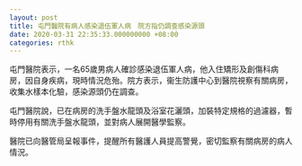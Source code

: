 ```yaml
---
layout: post
title: 屯門醫院有病人感染退伍軍人病　院方指仍調查感染源頭
date: 2020-03-31 22:35:33.000000000 +08:00
categories: rthk
---
```


屯門醫院表示，一名65歲男病人確診感染退伍軍人病，他入住矯形及創傷科病房，因自身疾病，現時情況危殆。院方表示，衞生防護中心到醫院視察有關病房，收集水樣本化驗，感染源頭仍在調查。

屯門醫院說，已在病房的洗手盤水龍頭及浴室花灑頭，加裝特定規格的過濾器，暫時停用有關洗手盤水龍頭，並對病人展開醫學監察。

醫院已向醫管局呈報事件，提醒所有醫護人員提高警覺，密切監察有關病房的病人情況。
